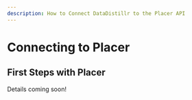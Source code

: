 ```yaml
---
description: How to Connect DataDistillr to the Placer API
---
```


# Connecting to Placer

## First Steps with Placer

Details coming soon!